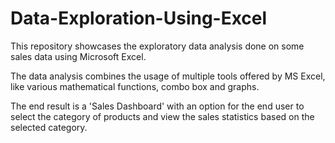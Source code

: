 # Data-Exploration-Using-Excel
This repository showcases the exploratory data analysis done on some sales data using Microsoft Excel.

The data analysis combines the usage of multiple tools offered by MS Excel, like various mathematical functions, combo box and graphs.

The end result is a 'Sales Dashboard' with an option for the end user to select the category of products and view the sales statistics based on the selected category.
